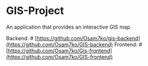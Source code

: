 # GIS-Project
An application that provides an interactive GIS map

Backend: # [https://github.com/Osam7ko/gis-backend](https://github.com/Osam7ko/GIS-backend)
Frontend: # [https://github.com/Osam7ko/Gis-frontend](https://github.com/Osam7ko/GIS-frontend)
